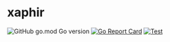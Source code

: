 # xaphir
![GitHub go.mod Go version](https://img.shields.io/github/go-mod/go-version/yekuanyshev/xaphir)
[![Go Report Card](https://goreportcard.com/badge/github.com/yekuanyshev/xaphir)](https://goreportcard.com/report/github.com/yekuanyshev/xaphir)
[![Test](https://github.com/yekuanyshev/xaphir/actions/workflows/test.yaml/badge.svg)](https://github.com/yekuanyshev/xaphir/actions/workflows/test.yaml)